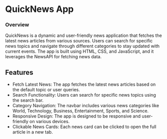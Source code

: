 # QuickNews App
### Overview

QuickNews is a dynamic and user-friendly news application that fetches the latest news articles from various sources. Users can search for specific news topics and navigate through different categories to stay updated with current events. The app is built using HTML, CSS, and JavaScript, and it leverages the NewsAPI for fetching news data.

## Features

- Fetch Latest News: The app fetches the latest news articles based on the default topic or user queries.
- Search Functionality: Users can search for specific news topics using the search bar.
- Category Navigation: The navbar includes various news categories like World, Technology, Business, Entertainment, Sports, and Science.
- Responsive Design: The app is designed to be responsive and user-friendly on various devices.
- Clickable News Cards: Each news card can be clicked to open the full article in a new tab.


